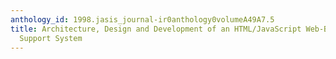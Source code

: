 ```yaml
---
anthology_id: 1998.jasis_journal-ir0anthology0volumeA49A7.5
title: Architecture, Design and Development of an HTML/JavaScript Web-Based Group
  Support System
---
```

